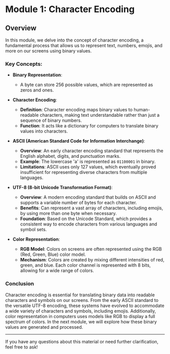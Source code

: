 # Module 1: Character Encoding

## Overview

In this module, we delve into the concept of character encoding, a fundamental process that allows us to represent text, numbers, emojis, and more on our screens using binary values.

### Key Concepts:

- **Binary Representation**:
  - A byte can store 256 possible values, which are represented as zeros and ones.

- **Character Encoding**:
  - **Definition**: Character encoding maps binary values to human-readable characters, making text understandable rather than just a sequence of binary numbers.
  - **Function**: It acts like a dictionary for computers to translate binary values into characters.

- **ASCII (American Standard Code for Information Interchange)**:
  - **Overview**: An early character encoding standard that represents the English alphabet, digits, and punctuation marks.
  - **Example**: The lowercase 'a' is represented as `01100001` in binary.
  - **Limitations**: ASCII uses only 127 values, which eventually proved insufficient for representing diverse characters from multiple languages.

- **UTF-8 (8-bit Unicode Transformation Format)**:
  - **Overview**: A modern encoding standard that builds on ASCII and supports a variable number of bytes for each character.
  - **Benefits**: Can represent a vast array of characters, including emojis, by using more than one byte when necessary.
  - **Foundation**: Based on the Unicode Standard, which provides a consistent way to encode characters from various languages and symbol sets.

- **Color Representation**:
  - **RGB Model**: Colors on screens are often represented using the RGB (Red, Green, Blue) color model.
  - **Mechanism**: Colors are created by mixing different intensities of red, green, and blue. Each color channel is represented with 8 bits, allowing for a wide range of colors.

### Conclusion

Character encoding is essential for translating binary data into readable characters and symbols on our screens. From the early ASCII standard to the versatile UTF-8 encoding, these systems have evolved to accommodate a wide variety of characters and symbols, including emojis. Additionally, color representation in computers uses models like RGB to display a full spectrum of colors. In the next module, we will explore how these binary values are generated and processed.

---

If you have any questions about this material or need further clarification, feel free to ask!